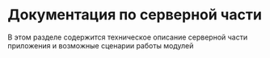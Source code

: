 # Документация по серверной части

В этом разделе содержится техническое описание серверной части приложения и возможные сценарии работы модулей